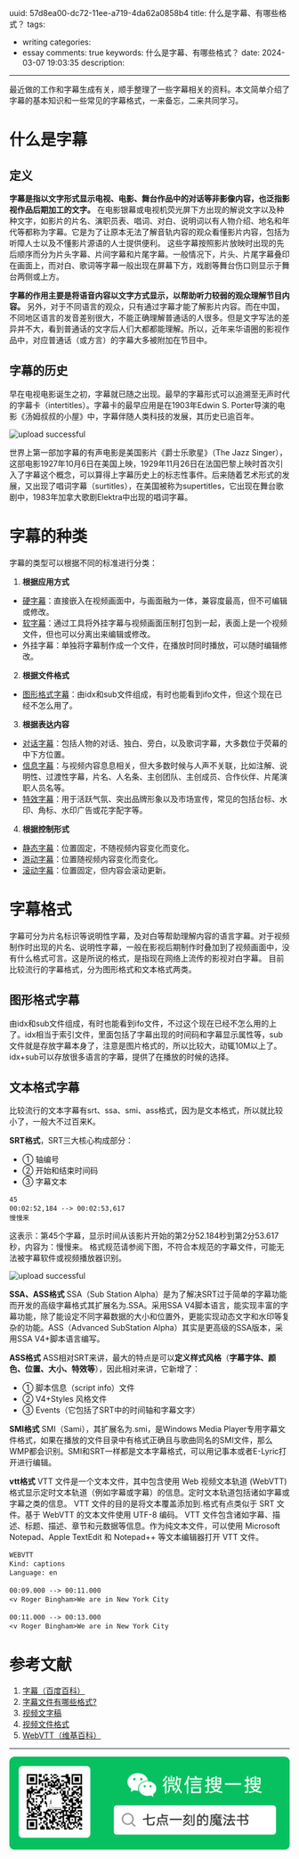 uuid: 57d8ea00-dc72-11ee-a719-4da62a0858b4
title: 什么是字幕、有哪些格式？
tags:
  - writing
categories:
  - essay
comments: true
keywords: 什么是字幕、有哪些格式？
date: 2024-03-07 19:03:35
description:
---
最近做的工作和字幕生成有关，顺手整理了一些字幕相关的资料。本文简单介绍了字幕的基本知识和一些常见的字幕格式，一来备忘，二来共同学习。

<!--more-->
<!-- 1. 发布前：删除草稿的 uuid -->
<!-- 2. 发布后：补充tag，category -->

# 什么是字幕
## 定义
**字幕是指以文字形式显示电视、电影、舞台作品中的对话等非影像内容，也泛指影视作品后期加工的文字。** 在电影银幕或电视机荧光屏下方出现的解说文字以及种种文字，如影片的片名、演职员表、唱词、对白、说明词以有人物介绍、地名和年代等都称为字幕。它是为了让原本无法了解音轨内容的观众看懂影片内容，包括为听障人士以及不懂影片源语的人士提供便利。
这些字幕按照影片放映时出现的先后顺序而分为片头字幕、片间字幕和片尾字幕。一般情况下，片头、片尾字幕叠印在画面上，而对白、歌词等字幕一般出现在屏幕下方，戏剧等舞台伤口则显示于舞台两侧或上方。  

**字幕的作用主要是将语音内容以文字方式显示，以帮助听力较弱的观众理解节目内容。** 另外，对于不同语言的观众，只有通过字幕才能了解影片内容。而在中国，不同地区语言的发音差别很大，不能正确理解普通话的人很多。但是文字写法的差异并不大，看到普通话的文字后人们大都都能理解。所以，近年来华语圈的影视作品中，对应普通话（或方言）的字幕大多被附加在节目中。
## 字幕的历史
早在电视电影诞生之初，字幕就已随之出现。最早的字幕形式可以追溯至无声时代的字幕卡（intertitles）。字幕卡的最早应用是在1903年Edwin S. Porter导演的电影《汤姆叔叔的小屋》中，字幕伴随人类科技的发展，其历史已逾百年。


![upload successful](/images/liangyuanzheng.com-2.png)


世界上第一部加字幕的有声电影是美国影片《爵士乐歌星》（The Jazz Singer），这部电影1927年10月6日在美国上映，1929年11月26日在法国巴黎上映时首次引入了字幕这个概念，可以算得上字幕历史上的标志性事件。后来随着艺术形式的发展，又出现了唱词字幕（surtitles），在美国被称为supertitles，它出现在舞台歌剧中，1983年加拿大歌剧Elektra中出现的唱词字幕。
# 字幕的种类
字幕的类型可以根据不同的标准进行分类：
1. **根据应用方式**
- [硬字幕](https://m.baidu.com/s?word=%E7%A1%AC%E5%AD%97%E5%B9%95&sa=re_dqa_zy)：直接嵌入在视频画面中，与画面融为一体，兼容度最高，但不可编辑或修改。
- [软字幕](https://m.baidu.com/s?word=%E8%BD%AF%E5%AD%97%E5%B9%95&sa=re_dqa_zy)：通过工具将外挂字幕与视频画面压制打包到一起，表面上是一个视频文件，但也可以分离出来编辑或修改。
- 外挂字幕：单独将字幕制作成一个文件，在播放时同时播放，可以随时编辑修改。
2. **根据文件格式**
- [图形格式字幕](https://m.baidu.com/s?word=%E5%9B%BE%E5%BD%A2%E6%A0%BC%E5%BC%8F%E5%AD%97%E5%B9%95&sa=re_dqa_zy)：由idx和sub文件组成，有时也能看到ifo文件，但这个现在已经不怎么用了。
3. **根据表达内容**
- [对话字幕](https://m.baidu.com/s?word=%E5%AF%B9%E8%AF%9D%E5%AD%97%E5%B9%95&sa=re_dqa_zy)：包括人物的对话、独白、旁白，以及歌词字幕，大多数位于荧幕的中下方位置。
- [信息字幕](https://m.baidu.com/s?word=%E4%BF%A1%E6%81%AF%E5%AD%97%E5%B9%95&sa=re_dqa_zy)：与视频内容息息相关，但大多数时候与人声不关联，比如注解、说明性、过渡性字幕，片名、人名条、主创团队、主创成员、合作伙伴、片尾演职人员名等。
- [特效字幕](https://m.baidu.com/s?word=%E7%89%B9%E6%95%88%E5%AD%97%E5%B9%95&sa=re_dqa_zy)：用于活跃气氛、突出品牌形象以及市场宣传，常见的包括台标、水印、角标、水印广告或花字配字等。
4. **根据控制形式**
- [静态字幕](https://m.baidu.com/s?word=%E9%9D%99%E6%80%81%E5%AD%97%E5%B9%95&sa=re_dqa_zy)：位置固定，不随视频内容变化而变化。
- [游动字幕](https://m.baidu.com/s?word=%E6%B8%B8%E5%8A%A8%E5%AD%97%E5%B9%95&sa=re_dqa_zy)：位置随视频内容变化而变化。
- [滚动字幕](https://m.baidu.com/s?word=%E6%BB%9A%E5%8A%A8%E5%AD%97%E5%B9%95&sa=re_dqa_zy)：位置固定，但内容会滚动更新。 
# 字幕格式
字幕可分为片名标识等说明性字幕，及对白等帮助理解内容的语言字幕。对于视频制作时出现的片名、说明性字幕，一般在影视后期制作时叠加到了视频画面中，没有什么格式可言。这是所说的格式，是指现在网络上流传的影视对白字幕。
目前比较流行的字幕格式，分为图形格式和文本格式两类。
## 图形格式字幕
由idx和sub文件组成，有时也能看到ifo文件，不过这个现在已经不怎么用的上了。idx相当于索引文件，里面包括了字幕出现的时间码和字幕显示属性等，sub文件就是存放字幕本身了，注意是图片格式的，所以比较大，动辄10M以上了。idx+sub可以存放很多语言的字幕，提供了在播放的时候的选择。
## 文本格式字幕
比较流行的文本字幕有srt、ssa、smi、ass格式，因为是文本格式，所以就比较小了，一般大不过百来K。

**SRT格式**，SRT三大核心构成部分： 
- ① 轴编号
- ② 开始和结束时间码
- ③ 字幕文本
```
45
00:02:52,184 --> 00:02:53,617
慢慢来
```
这表示：第45个字幕，显示时间从该影片开始的第2分52.184秒到第2分53.617秒，内容为：慢慢来。
格式规范请参阅下图，不符合本规范的字幕文件，可能无法被字幕软件或视频播放器识别。

![upload successful](/images/liangyuanzheng.com-3.png)

**SSA、ASS格式**
SSA（Sub Station Alpha）是为了解决SRT过于简单的字幕功能而开发的高级字幕格式其扩展名为.SSA。采用SSA V4脚本语言，能实现丰富的字幕功能，除了能设定不同字幕数据的大小和位置外，更能实现动态文字和水印等复杂的功能。ASS（Advanced SubStation Alpha）其实是更高级的SSA版本，采用SSA V4+脚本语言编写。

**ASS格式**
ASS相对SRT来讲，最大的特点是可以**定义样式风格**（**字幕字体、颜色、位置、大小、特效等**），因此相对来讲，它新增了：
- ① 脚本信息（script info）文件 
- ② V4+Styles 风格文件
- ③ Events（它包括了SRT中的时间轴和字幕文字）

**SMI格式**
SMI（Sami），其扩展名为.smi，是Windows Media Player专用字幕文件格式，如果在播放的文件目录中有格式正确且与歌曲同名的SMI文件，那么WMP都会识别。SMI和SRT一样都是文本字幕格式，可以用记事本或者E-Lyric打开进行编辑。

**vtt格式**
VTT 文件是一个文本文件，其中包含使用 Web 视频文本轨道 (WebVTT) 格式显示定时文本轨道（例如字幕或字幕）的信息。定时文本轨道包括诸如字幕或字幕之类的信息。 VTT 文件的目的是将文本覆盖添加到.格式有点类似于 SRT 文件。基于 WebVTT 的文本文件使用 UTF-8 编码。 VTT 文件包含诸如字幕、描述、标题、描述、章节和元数据等信息。作为纯文本文件，可以使用 Microsoft Notepad、Apple TextEdit 和 Notepad++ 等文本编辑器打开 VTT 文件。
```
WEBVTT 
Kind: captions
Language: en

00:09.000 --> 00:11.000
<v Roger Bingham>We are in New York City

00:11.000 --> 00:13.000
<v Roger Bingham>We are in New York City
```
# 参考文献
1. [字幕（百度百科）](https://baike.baidu.com/item/%E5%AD%97%E5%B9%95/4125759)
2. [字幕文件有哪些格式?](https://www.zhihu.com/question/380038769)
3. [视频文字稿](https://mp.weixin.qq.com/s?__biz=MzU5MzQ5NzczOA==&mid=2247484895&idx=2&sn=311e973b9302806cef55d113700d385f&chksm=fe0ede3ac979572c0f56bc6d54348bb914aba456da1a783bb3cd635ca459ff4cc8b7e6bc41aa&scene=27)
4. [视频文件格式](https://docs.fileformat.com/zh/video/vtt/)
5. [WebVTT（维基百科）](https://zh.wikipedia.org/wiki/WebVTT)




---
![20200131220947.png](source/_posts/assets/images/20200131220947.png)

<link rel="stylesheet" href="http://yandex.st/highlightjs/6.1/styles/default.min.css">
<script src="http://yandex.st/highlightjs/6.1/highlight.min.js"></script>
<script>
hljs.tabReplace = ' ';
hljs.initHighlightingOnLoad();
</script>

<!-- > 来源：[https://leunggeorge.github.io/](https://leunggeorge.github.io/)   -->